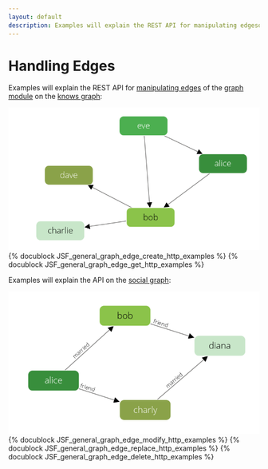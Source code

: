 ```yaml
---
layout: default
description: Examples will explain the REST API for manipulating edgesof the graph module on theknows graph
---
```

Handling Edges
==============

Examples will explain the REST API for [manipulating edges](../graphs-general-graphs-functions.html)
of the [graph module](../graphs.html) on the
[knows graph](../graphs.html#the-knows_graph):

![Social Example Graph](../images/knows_graph.png)
{% docublock JSF_general_graph_edge_create_http_examples %}
{% docublock JSF_general_graph_edge_get_http_examples %}

Examples will explain the API on the [social graph](../graphs.html#the-social-graph):

![Social Example Graph](../images/social_graph.png)
{% docublock JSF_general_graph_edge_modify_http_examples %}
{% docublock JSF_general_graph_edge_replace_http_examples %}
{% docublock JSF_general_graph_edge_delete_http_examples %}
